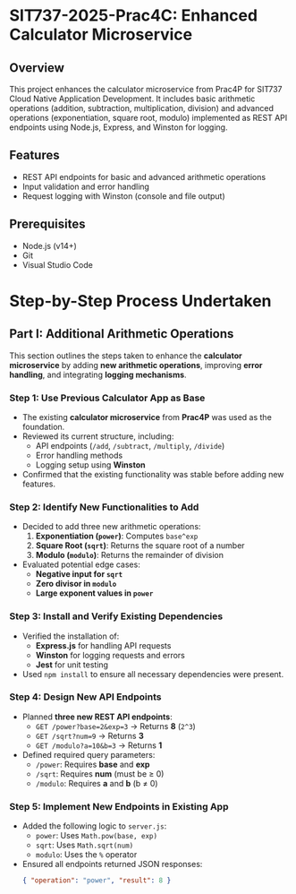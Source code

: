 # SIT737-2025-Prac4C: Enhanced Calculator Microservice

## Overview
This project enhances the calculator microservice from Prac4P for SIT737 Cloud Native Application Development. It includes basic arithmetic operations (addition, subtraction, multiplication, division) and advanced operations (exponentiation, square root, modulo) implemented as REST API endpoints using Node.js, Express, and Winston for logging.

## Features
- REST API endpoints for basic and advanced arithmetic operations
- Input validation and error handling
- Request logging with Winston (console and file output)

## Prerequisites
- Node.js (v14+)
- Git
- Visual Studio Code

# Step-by-Step Process Undertaken

## **Part I: Additional Arithmetic Operations**
This section outlines the steps taken to enhance the **calculator microservice** by adding **new arithmetic operations**, improving **error handling**, and integrating **logging mechanisms**.

### **Step 1: Use Previous Calculator App as Base**
- The existing **calculator microservice** from **Prac4P** was used as the foundation.
- Reviewed its current structure, including:
  - API endpoints (`/add`, `/subtract`, `/multiply`, `/divide`)
  - Error handling methods
  - Logging setup using **Winston**
- Confirmed that the existing functionality was stable before adding new features.

### **Step 2: Identify New Functionalities to Add**
- Decided to add three new arithmetic operations:
  1. **Exponentiation (`power`)**: Computes `base^exp`
  2. **Square Root (`sqrt`)**: Returns the square root of a number
  3. **Modulo (`modulo`)**: Returns the remainder of division
- Evaluated potential edge cases:
  - **Negative input for `sqrt`**
  - **Zero divisor in `modulo`**
  - **Large exponent values in `power`**

### **Step 3: Install and Verify Existing Dependencies**
- Verified the installation of:
  - **Express.js** for handling API requests
  - **Winston** for logging requests and errors
  - **Jest** for unit testing
- Used `npm install` to ensure all necessary dependencies were present.

### **Step 4: Design New API Endpoints**
- Planned **three new REST API endpoints**:
  - `GET /power?base=2&exp=3` → Returns **8** (`2^3`)
  - `GET /sqrt?num=9` → Returns **3**
  - `GET /modulo?a=10&b=3` → Returns **1**
- Defined required query parameters:
  - `/power`: Requires **base** and **exp**
  - `/sqrt`: Requires **num** (must be ≥ 0)
  - `/modulo`: Requires **a** and **b** (b ≠ 0)

### **Step 5: Implement New Endpoints in Existing App**
- Added the following logic to `server.js`:
  - `power`: Uses `Math.pow(base, exp)`
  - `sqrt`: Uses `Math.sqrt(num)`
  - `modulo`: Uses the `%` operator
- Ensured all endpoints returned JSON responses:
  ```json
  { "operation": "power", "result": 8 }

